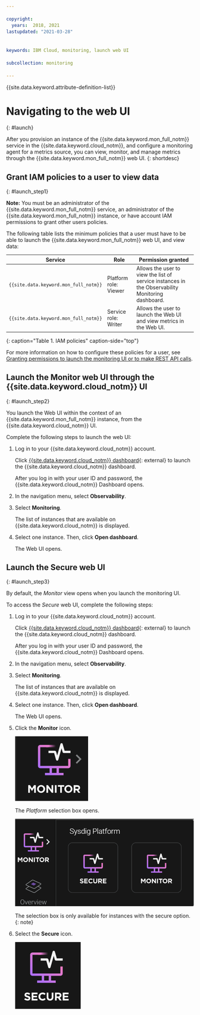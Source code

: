 ```yaml
---

copyright:
  years:  2018, 2021
lastupdated: "2021-03-28"


keywords: IBM Cloud, monitoring, launch web UI

subcollection: monitoring

---
```


{{site.data.keyword.attribute-definition-list}}

# Navigating to the web UI
{: #launch}

After you provision an instance of the {{site.data.keyword.mon_full_notm}} service in the {{site.data.keyword.cloud_notm}}, and configure a monitoring agent for a metrics source, you can view, monitor, and manage metrics through the {{site.data.keyword.mon_full_notm}} web UI.
{: shortdesc}


## Grant IAM policies to a user to view data 
{: #launch_step1}

**Note:** You must be an administrator of the {{site.data.keyword.mon_full_notm}} service, an administrator of the {{site.data.keyword.mon_full_notm}} instance, or have account IAM permissions to grant other users policies.

The following table lists the minimum policies that a user must have to be able to launch the {{site.data.keyword.mon_full_notm}} web UI, and view data:

| Service                        | Role                      | Permission granted     |
|--------------------------------|---------------------------|------------------------|
| `{{site.data.keyword.mon_full_notm}}` | Platform role: Viewer     | Allows the user to view the list of service instances in the Observability Monitoring dashboard. |
| `{{site.data.keyword.mon_full_notm}}` | Service role: Writer      | Allows the user to launch the Web UI and view metrics in the Web UI.  |
{: caption="Table 1. IAM policies" caption-side="top"} 

For more information on how to configure these policies for a user, see [Granting permissions to launch the monitoring UI or to make REST API calls](/docs/monitoring?topic=monitoring-iam_grant).


## Launch the Monitor web UI through the {{site.data.keyword.cloud_notm}} UI
{: #launch_step2}

You launch the Web UI within the context of an {{site.data.keyword.mon_full_notm}} instance, from the {{site.data.keyword.cloud_notm}} UI. 

Complete the following steps to launch the web UI:

1. Log in to your {{site.data.keyword.cloud_notm}} account.

    Click [{{site.data.keyword.cloud_notm}} dashboard](https://cloud.ibm.com/login){: external} to launch the {{site.data.keyword.cloud_notm}} dashboard.

	After you log in with your user ID and password, the {{site.data.keyword.cloud_notm}} Dashboard opens.

2. In the navigation menu, select **Observability**. 

3. Select **Monitoring**. 

    The list of instances that are available on {{site.data.keyword.cloud_notm}} is displayed.

4. Select one instance. Then, click **Open dashboard**.

    The Web UI opens.


## Launch the Secure web UI
{: #launch_step3}

By default, the *Monitor* view opens when you launch the monitoring UI.

To access the *Secure* web UI, complete the following steps:

1. Log in to your {{site.data.keyword.cloud_notm}} account.

    Click [{{site.data.keyword.cloud_notm}} dashboard](https://cloud.ibm.com/login){: external} to launch the {{site.data.keyword.cloud_notm}} dashboard.

	After you log in with your user ID and password, the {{site.data.keyword.cloud_notm}} Dashboard opens.

2. In the navigation menu, select **Observability**. 

3. Select **Monitoring**. 

    The list of instances that are available on {{site.data.keyword.cloud_notm}} is displayed.

4. Select one instance. Then, click **Open dashboard**.

    The Web UI opens.

5. Click the **Monitor** icon.

    ![Monitor icon](images/monitor.png)

    The *Platform* selection box opens.

    ![Platform icon](images/platform.png)

    The selection box is only available for instances with the secure option.
    {: note}

6. Select the **Secure** icon.

    ![Secure icon](images/secure.png)

